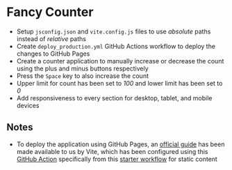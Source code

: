 # Fancy Counter

- Setup `jsconfig.json` and `vite.config.js` files to use _absolute_ paths instead of _relative_ paths
- Create `deploy_production.yml` GitHub Actions workflow to deploy the changes to GitHub Pages
- Create a counter application to manually increase or decrease the count using the plus and minus buttons respectively
- Press the `Space` key to also increase the count
- Upper limit for count has been set to _100_ and lower limit has been set to _0_
- Add responsiveness to every section for desktop, tablet, and mobile devices

## Notes

- To deploy the application using GitHub Pages, an [official guide](https://vite.dev/guide/static-deploy#github-pages) has been made available to us by Vite, which has been configured using this [GitHub Action](https://github.com/actions/configure-pages?tab=readme-ov-file) specifically from this [starter workflow](https://github.com/actions/starter-workflows/blob/main/pages/static.yml) for static content
